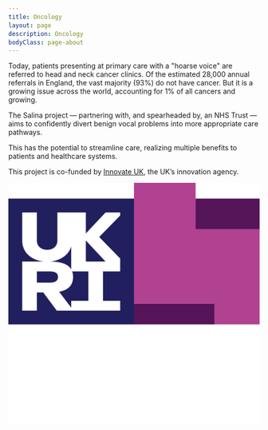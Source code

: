 ```yaml
---
title: Oncology
layout: page
description: Oncology
bodyClass: page-about
---
```


Today, patients presenting at primary care with a "hoarse voice" are referred to head and neck cancer clinics. Of the estimated 28,000 annual referrals in England, the vast majority (93%) do not have cancer. But it is a growing issue across the world, accounting for 1% of all cancers and growing.

The Salina project — partnering with, and spearheaded by, an NHS Trust — aims to confidently divert benign vocal problems into more appropriate care pathways. 

This has the potential to streamline care, realizing multiple benefits to patients and healthcare systems.

[Innovate UK]: https://www.ukri.org/councils/innovate-uk/

This project is co-funded by [Innovate UK], the UK’s innovation agency.

![Innovate UK Logo](/images/features/UKRI.svg)